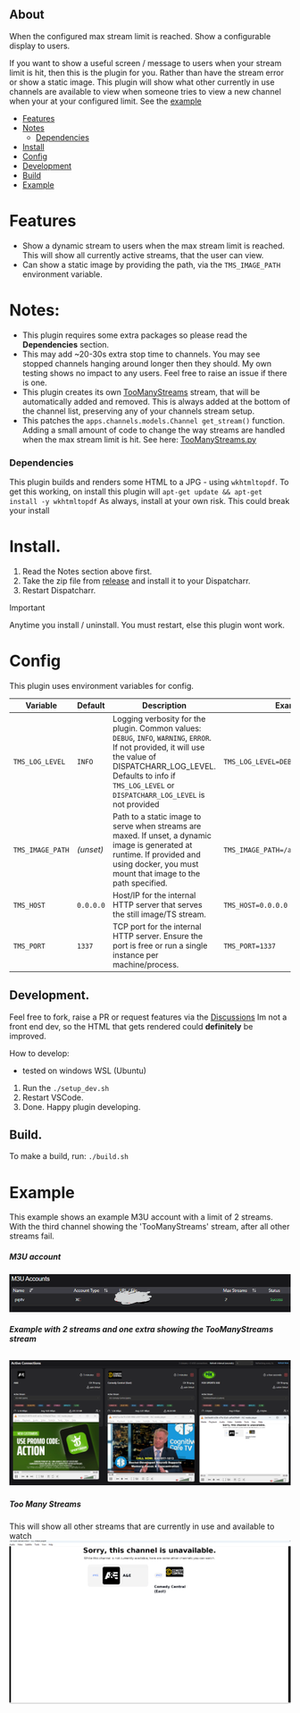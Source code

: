 
## About
When the configured max stream limit is reached. Show a configurable display to users.

If you want to show a useful screen / message to users when your stream limit is hit, then this is the plugin for you. 
Rather than have the stream error or show a static image. This plugin will show what other currently in use channels are available to view when someone tries to view a new channel when your at your configured limit. See the [example](#example)



- [Features](#features)
- [Notes](#notes)
  - [Dependencies](#dependencies)
- [Install](#install)
- [Config](#config)
- [Development](#development)
- [Build](#build)
- [Example](#example)

# Features
- Show a dynamic stream to users when the max stream limit is reached. This will show all currently active streams, that the user can view.
- Can show a static image by providing the path, via the `TMS_IMAGE_PATH` environment variable.

# Notes:
- This plugin requires some extra packages so please read the <b>Dependencies</b> section.
- This may add ~20-30s extra stop time to channels. You may see stopped channels hanging around longer then they should. My own testing shows no impact to any users. Feel free to raise an issue if there is one.
- This plugin creates its own <u>TooManyStreams</u> stream, that will be automatically added and removed. This is always added at the bottom of the channel list, preserving any of your channels stream setup.
- This patches the `apps.channels.models.Channel get_stream()` function. Adding a small amount of code to change the way streams are handled when the max stream limit is hit. See here: [TooManyStreams.py](https://github.com/JamesWRC/Dispatcharr_Too_Many_Streams/blob/d8071dd470bf1e95147004812d82eeaec828afc9/src/TooManyStreams.py#L438-L446)

### Dependencies
This plugin builds and renders some HTML to a JPG - using `wkhtmltopdf`.
To get this working, on install this plugin will `apt-get update && apt-get install -y wkhtmltopdf`
As always, install at your own risk. This could break your install

# Install.
1. Read the Notes section above first.
2. Take the zip file from [release](https://github.com/JamesWRC/Dispatcharr_Too_Many_Streams/releases/) and install it to your Dispatcharr.
3. Restart Dispatcharr. 
> [!IMPORTANT]  
> Anytime you install / uninstall. You must restart, else this plugin wont work.

# Config
This plugin uses environment variables for config.

| Variable           | Default   | Description                                                                                                   | Example                                   |
|--------------------|-----------|---------------------------------------------------------------------------------------------------------------|-------------------------------------------|
| `TMS_LOG_LEVEL`    | `INFO`    | Logging verbosity for the plugin. Common values: `DEBUG`, `INFO`, `WARNING`, `ERROR`. If not provided, it will use the value of DISPATCHARR_LOG_LEVEL. Defaults to info if `TMS_LOG_LEVEL` or `DISPATCHARR_LOG_LEVEL` is not provided                   | `TMS_LOG_LEVEL=DEBUG`                     |
| `TMS_IMAGE_PATH`   | *(unset)* | Path to a static image to serve when streams are maxed. If unset, a dynamic image is generated at runtime. If provided and using docker, you must mount that image to the path specified.   | `TMS_IMAGE_PATH=/app/assets/tms.png`      |
| `TMS_HOST`         | `0.0.0.0` | Host/IP for the internal HTTP server that serves the still image/TS stream.                                   | `TMS_HOST=0.0.0.0`                      |
| `TMS_PORT`         | `1337`    | TCP port for the internal HTTP server. Ensure the port is free or run a single instance per machine/process.  | `TMS_PORT=1337`                           |

## Development.
Feel free to fork, raise a PR or request features via the [Discussions](https://github.com/JamesWRC/Dispatcharr_Too_Many_Streams/discussions)
Im not a front end dev, so the HTML that gets rendered could <b>definitely</b> be improved.

How to develop:
- tested on windows WSL (Ubuntu)
1. Run the `./setup_dev.sh`
2. Restart VSCode.
3. Done. Happy plugin developing.


## Build.
To make a build, run: `./build.sh`


# Example

This example shows an example M3U account with a limit of 2 streams. With the third channel showing the 'TooManyStreams' stream, after all other streams fail.

##### M3U account
![m2u account profile](img/m3u.png)

##### Example with 2 streams and one extra showing the TooManyStreams stream
![Example with 2 streams and one extra showing the TooManyStreams stream](img/TooManyStreamsExample.png)
---
##### Too Many Streams
This will show all other streams that are currently in use and available to watch
![Larger image of what someone would see when there are Too Many Streams](img/TooManyStreamsExampleStream.png)
